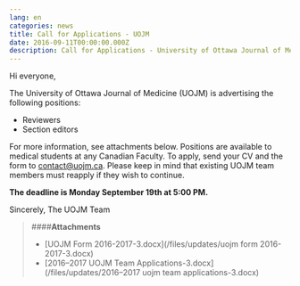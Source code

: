 ```yaml
---
lang: en
categories: news
title: Call for Applications - UOJM
date: 2016-09-11T00:00:00.000Z
description: Call for Applications - University of Ottawa Journal of Medicine
---
```


Hi everyone,

The University of Ottawa Journal of Medicine (UOJM) is advertising the following positions:

- Reviewers
- Section editors

For more information, see attachments below. Positions are available to medical students at any Canadian Faculty. To apply, send your CV and the form to <a href="contact@uojm.ca">contact@uojm.ca</a>. Please keep in mind that existing UOJM team members must reapply if they wish to continue.

**The deadline is Monday September 19th at 5:00 PM.**

Sincerely,
The UOJM Team

> ####**Attachments**
> - [UOJM Form 2016-2017-3.docx](/files/updates/uojm form 2016-2017-3.docx)
> - [2016–2017 UOJM Team Applications-3.docx](/files/updates/2016–2017 uojm team applications-3.docx)